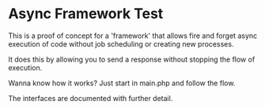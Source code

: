 # Async Framework Test

This is a proof of concept for a 'framework' that allows fire and forget async execution of code without job scheduling or creating new processes.

It does this by allowing you to send a response without stopping the flow of execution.

Wanna know how it works? Just start in main.php and follow the flow.

The interfaces are documented with further detail.